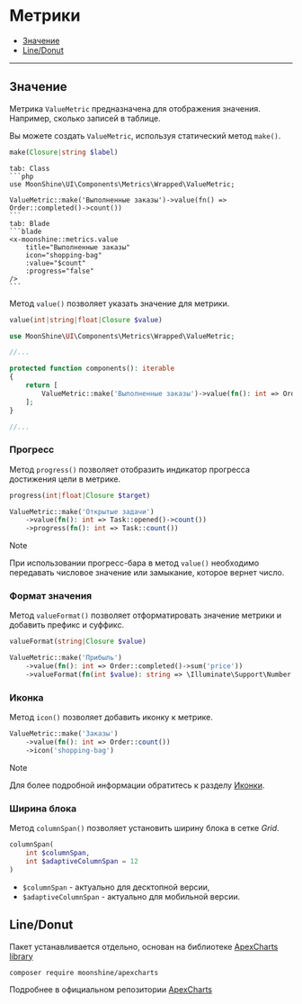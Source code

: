 # Метрики

- [Значение](#value)
- [Line/Donut](#line-donut)

---

<a name="value"></a>
## Значение

Метрика `ValueMetric` предназначена для отображения значения. Например, сколько записей в таблице.

Вы можете создать `ValueMetric`, используя статический метод `make()`.

```php
make(Closure|string $label)
```

~~~tabs
tab: Class
```php
use MoonShine\UI\Components\Metrics\Wrapped\ValueMetric;

ValueMetric::make('Выполненные заказы')->value(fn() => Order::completed()->count())
```
tab: Blade
```blade
<x-moonshine::metrics.value
    title="Выполненные заказы"
    icon="shopping-bag"
    :value="$count"
    :progress="false"
/>
```
~~~

Метод `value()` позволяет указать значение для метрики.

```php
value(int|string|float|Closure $value)
```

```php
use MoonShine\UI\Components\Metrics\Wrapped\ValueMetric;

//...

protected function components(): iterable
{
    return [
        ValueMetric::make('Выполненные заказы')->value(fn(): int => Order::completed()->count())
    ];
}

//...
```

<a name="progress"></a>
### Прогресс

Метод `progress()` позволяет отобразить индикатор прогресса достижения цели в метрике.

```php
progress(int|float|Closure $target)
```

```php
ValueMetric::make('Открытые задачи')
    ->value(fn(): int => Task::opened()->count())
    ->progress(fn(): int => Task::count())
```

> [!NOTE]
> При использовании прогресс-бара в метод `value()` необходимо передавать числовое значение или замыкание, которое вернет число.

<a name="value-format"></a>
### Формат значения

Метод `valueFormat()` позволяет отформатировать значение метрики и добавить префикс и суффикс.

```php
valueFormat(string|Closure $value)
```

```php
ValueMetric::make('Прибыль')
    ->value(fn(): int => Order::completed()->sum('price'))
    ->valueFormat(fn(int $value): string => \Illuminate\Support\Number::forHumans($value))
```

<a name="icon"></a>
### Иконка

Метод `icon()` позволяет добавить иконку к метрике.

```php
ValueMetric::make('Заказы')
    ->value(fn(): int => Order::count())
    ->icon('shopping-bag')
```

> [!NOTE]
> Для более подробной информации обратитесь к разделу [Иконки](/docs/{{version}}/appearance/icons).

<a name="column-span"></a>
### Ширина блока

Метод `columnSpan()` позволяет установить ширину блока в сетке *Grid*.

```php
columnSpan(
    int $columnSpan,
    int $adaptiveColumnSpan = 12
)
```

- `$columnSpan` - актуально для десктопной версии,
- `$adaptiveColumnSpan` - актуально для мобильной версии.

<a name="line-donut"></a>
## Line/Donut

Пакет устанавливается отдельно, основан на библиотеке [ApexCharts library](https://apexcharts.com/)

```shell
composer require moonshine/apexcharts
```

Подробнее в официальном репозитории [ApexCharts](https://github.com/moonshine-software/apexcharts)
